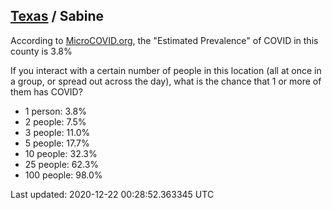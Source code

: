
## [Texas](/united-states/texas) / Sabine

According to [MicroCOVID.org](http://microcovid.org),
the "Estimated Prevalence" of COVID in this county is 3.8%

If you interact with a certain number of people in this location
(all at once in a group, or spread out across the day), what is the chance that
1 or more of them has COVID?

- 1 person: 3.8%
- 2 people: 7.5%
- 3 people: 11.0%
- 5 people: 17.7%
- 10 people: 32.3%
- 25 people: 62.3%
- 100 people: 98.0%

Last updated: 2020-12-22 00:28:52.363345 UTC
